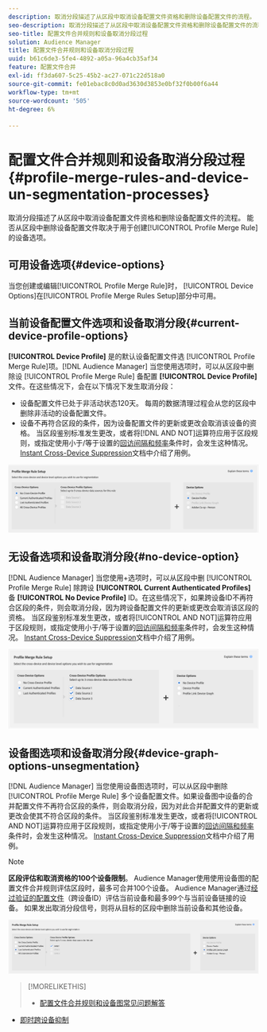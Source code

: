 ```yaml
---
description: 取消分段描述了从区段中取消设备配置文件资格和删除设备配置文件的流程。 能否从区段中删除设备配置文件取决于用于创建配置文件合并规则的设备选项。
seo-description: 取消分段描述了从区段中取消设备配置文件资格和删除设备配置文件的流程。 能否从区段中删除设备配置文件取决于用于创建配置文件合并规则的设备选项。
seo-title: 配置文件合并规则和设备取消分段过程
solution: Audience Manager
title: 配置文件合并规则和设备取消分段过程
uuid: b61c6de3-5fe4-4892-a05a-96a4cb35af34
feature: 配置文件合并
exl-id: ff3da607-5c25-45b2-ac27-071c22d518a0
source-git-commit: fe01ebac8c0d0ad3630d3853e0bf32f0b00f6a44
workflow-type: tm+mt
source-wordcount: '505'
ht-degree: 6%

---
```


# 配置文件合并规则和设备取消分段过程 {#profile-merge-rules-and-device-un-segmentation-processes}

取消分段描述了从区段中取消设备配置文件资格和删除设备配置文件的流程。 能否从区段中删除设备配置文件取决于用于创建[!UICONTROL Profile Merge Rule]的设备选项。

## 可用设备选项{#device-options}

当您创建或编辑[!UICONTROL Profile Merge Rule]时， [!UICONTROL Device Options]在[!UICONTROL Profile Merge Rules Setup]部分中可用。

## 当前设备配置文件选项和设备取消分段{#current-device-profile-options}

**[!UICONTROL Device Profile]** 是的默认设备配置文件选 [!UICONTROL Profile Merge Rule]项。[!DNL Audience Manager] 当您使用选项时，可以从区段中删除设 [!UICONTROL Profile Merge Rule] 备配置 **[!UICONTROL Device Profile]** 文件。在这些情况下，会在以下情况下发生取消分段：

* 设备配置文件已处于非活动状态120天。 每周的数据清理过程会从您的区段中删除非活动的设备配置文件。
* 设备不再符合区段的条件，因为设备配置文件的更新或更改会取消该设备的资格。 当区段鉴别标准发生更改，或者将[!DNL AND NOT]运算符应用于区段规则，或指定使用小于/等于设置的[回访间隔和频率](../segments/recency-and-frequency.md)条件时，会发生这种情况。 [Instant Cross-Device Suppression](instant-cross-device-suppression.md)文档中介绍了用例。

![仅限设备](assets/device-only.png)

## 无设备选项和设备取消分段{#no-device-option}

[!DNL Audience Manager] 当您使用+选项时，可以从区段中删 [!UICONTROL Profile Merge Rule] 除跨设 **[!UICONTROL Current Authenticated Profiles]** 备 **[!UICONTROL No Device Profile]** ID。在这些情况下，如果跨设备ID不再符合区段的条件，则会取消分段，因为跨设备配置文件的更新或更改会取消该区段的资格。 当区段鉴别标准发生更改，或者将[!UICONTROL AND NOT]运算符应用于区段规则，或指定使用小于/等于设置的[回访间隔和频率](../segments/recency-and-frequency.md)条件时，会发生这种情况。 [Instant Cross-Device Suppression](instant-cross-device-suppression.md)文档中介绍了用例。

![](assets/current-no-device.png)

## 设备图选项和设备取消分段{#device-graph-options-unsegmentation}

[!DNL Audience Manager] 当您使用设备图选项时，可以从区段中删除 [!UICONTROL Profile Merge Rule] 多个设备配置文件。如果设备图中设备的合并配置文件不再符合区段的条件，则会取消分段，因为对此合并配置文件的更新或更改会使其不符合区段的条件。 当区段鉴别标准发生更改，或者将[!UICONTROL AND NOT]运算符应用于区段规则，或指定使用小于/等于设置的[回访间隔和频率](../segments/recency-and-frequency.md)条件时，会发生这种情况。 [Instant Cross-Device Suppression](instant-cross-device-suppression.md)文档中介绍了用例。

>[!NOTE]
>
>**区段评估和取消资格的100个设备限制**。
>Audience Manager使用使用设备图的配置文件合并规则评估区段时，最多可合并100个设备。 Audience Manager通过[经过验证的配置文件](../../reference/visitor-authentication-states.md)（跨设备ID）评估当前设备和最多99个与当前设备链接的设备。 如果发出取消分段信号，则将从目标的区段中删除当前设备和其他设备。

![](assets/last-device-graph.png)

>[!MORELIKETHIS]
>
>* [配置文件合并规则和设备图常见问题解答](../../faq/faq-profile-merge.md)
* [即时跨设备抑制](instant-cross-device-suppression.md)

